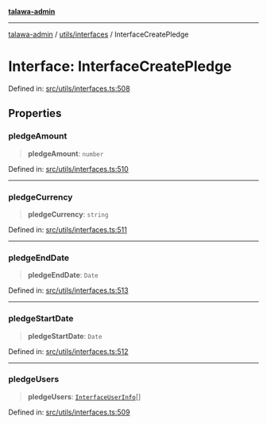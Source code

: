 [**talawa-admin**](../../../README.md)

***

[talawa-admin](../../../README.md) / [utils/interfaces](../README.md) / InterfaceCreatePledge

# Interface: InterfaceCreatePledge

Defined in: [src/utils/interfaces.ts:508](https://github.com/gautam-divyanshu/talawa-admin/blob/9fef64ff9fb30eb3195cc9100606d8b7a89bca79/src/utils/interfaces.ts#L508)

## Properties

### pledgeAmount

> **pledgeAmount**: `number`

Defined in: [src/utils/interfaces.ts:510](https://github.com/gautam-divyanshu/talawa-admin/blob/9fef64ff9fb30eb3195cc9100606d8b7a89bca79/src/utils/interfaces.ts#L510)

***

### pledgeCurrency

> **pledgeCurrency**: `string`

Defined in: [src/utils/interfaces.ts:511](https://github.com/gautam-divyanshu/talawa-admin/blob/9fef64ff9fb30eb3195cc9100606d8b7a89bca79/src/utils/interfaces.ts#L511)

***

### pledgeEndDate

> **pledgeEndDate**: `Date`

Defined in: [src/utils/interfaces.ts:513](https://github.com/gautam-divyanshu/talawa-admin/blob/9fef64ff9fb30eb3195cc9100606d8b7a89bca79/src/utils/interfaces.ts#L513)

***

### pledgeStartDate

> **pledgeStartDate**: `Date`

Defined in: [src/utils/interfaces.ts:512](https://github.com/gautam-divyanshu/talawa-admin/blob/9fef64ff9fb30eb3195cc9100606d8b7a89bca79/src/utils/interfaces.ts#L512)

***

### pledgeUsers

> **pledgeUsers**: [`InterfaceUserInfo`](InterfaceUserInfo.md)[]

Defined in: [src/utils/interfaces.ts:509](https://github.com/gautam-divyanshu/talawa-admin/blob/9fef64ff9fb30eb3195cc9100606d8b7a89bca79/src/utils/interfaces.ts#L509)
